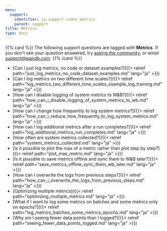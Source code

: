 ```yaml
---
menu:
  support:
    identifier: ja-support-index_metrics
    parent: support
title: Metrics
type: docs
---
```


{{% card %}}
The following support questions are tagged with <b>Metrics</b>. If you don't see 
your question answered, try [asking the community](https://community.wandb.ai/), 
or email [support@wandb.com](mailto:support@wandb.com).
{{% /card %}}

- [Can I just log metrics, no code or dataset examples?]({{< relref path="just_log_metrics_no_code_dataset_examples.md" lang="ja" >}})
- [Can I log metrics on two different time scales?]({{< relref path="log_metrics_two_different_time_scales_example_log_training.md" lang="ja" >}})
- [How can I disable logging of system metrics to W&B?]({{< relref path="how_can_i_disable_logging_of_system_metrics_to_wb.md" lang="ja" >}})
- [How can I change how frequently to log system metrics?]({{< relref path="how_can_i_reduce_how_frequently_to_log_system_metrics.md" lang="ja" >}})
- [How can I log additional metrics after a run completes?]({{< relref path="log_additional_metrics_run_completes.md" lang="ja" >}})
- [How often are system metrics collected?]({{< relref path="system_metrics_collected.md" lang="ja" >}})
- [Is it possible to plot the max of a metric rather than plot step by step?]({{< relref path="plot_max_metric.md" lang="ja" >}})
- [Is it possible to save metrics offline and sync them to W&B later?]({{< relref path="save_metrics_offline_sync_them_wb_later.md" lang="ja" >}})
- [How can I overwrite the logs from previous steps?]({{< relref path="how_can_i_overwrite_the_logs_from_previous_steps.md" lang="ja" >}})
- [Optimizing multiple metrics]({{< relref path="optimizing_multiple_metrics.md" lang="ja" >}})
- [What if I want to log some metrics on batches and some metrics only on epochs?]({{< relref path="log_metrics_batches_some_metrics_epochs.md" lang="ja" >}})
- [Why am I seeing fewer data points than I logged?]({{< relref path="seeing_fewer_data_points_logged.md" lang="ja" >}})